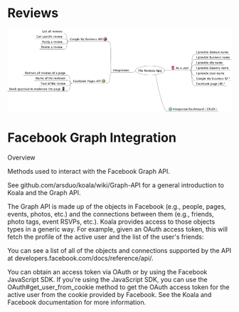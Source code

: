 # Reviews
![](https://github.com/vinpatel/Reviews/blob/master/The%20Reviews%20App.png)

# Facebook Graph Integration 
Overview

Methods used to interact with the Facebook Graph API.

See github.com/arsduo/koala/wiki/Graph-API for a general introduction to Koala and the Graph API.

The Graph API is made up of the objects in Facebook (e.g., people, pages, events, photos, etc.) and the connections between them (e.g., friends, photo tags, event RSVPs, etc.). Koala provides access to those objects types in a generic way. For example, given an OAuth access token, this will fetch the profile of the active user and the list of the user's friends:

You can see a list of all of the objects and connections supported by the API at developers.facebook.com/docs/reference/api/.

You can obtain an access token via OAuth or by using the Facebook JavaScript SDK. If you're using the JavaScript SDK, you can use the OAuth#get_user_from_cookie method to get the OAuth access token for the active user from the cookie provided by Facebook. See the Koala and Facebook documentation for more information.
